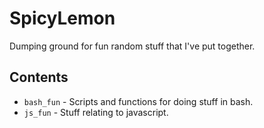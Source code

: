 # SpicyLemon
Dumping ground for fun random stuff that I've put together.

## Contents

* `bash_fun` - Scripts and functions for doing stuff in bash.
* `js_fun` - Stuff relating to javascript.

